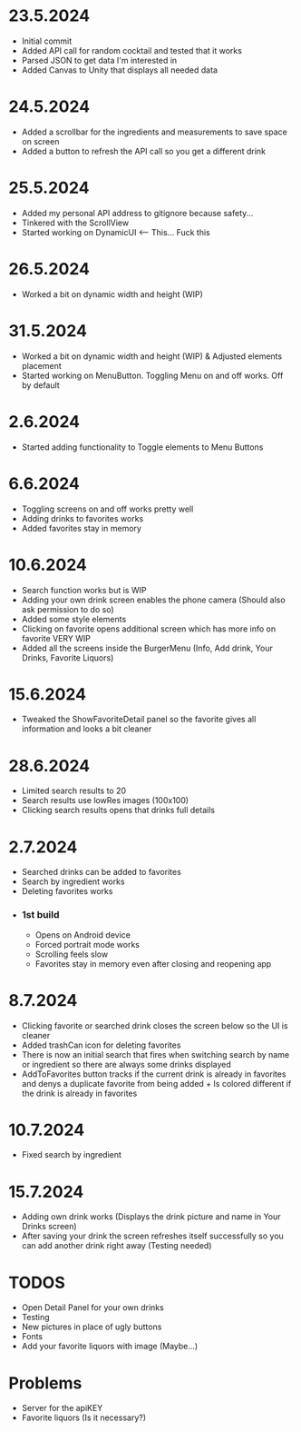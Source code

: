 <h1> 23.5.2024 </h1>
<ul>
  <li> Initial commit </li>
  <li> Added API call for random cocktail and tested that it works </li>
  <li> Parsed JSON to get data I'm interested in </li>
  <li> Added Canvas to Unity that displays all needed data </li>
</ul>

</div>

<h1> 24.5.2024 </h1>
<ul>
  <li> Added a scrollbar for the ingredients and measurements to save space on screen </li>
  <li> Added a button to refresh the API call so you get a different drink </li>
</ul>

</div>

<h1> 25.5.2024 </h1>
<ul>
  <li> Added my personal API address to gitignore because safety... </li>
  <li> Tinkered with the ScrollView </li>
  <li> Started working on DynamicUI <-- This... Fuck this </li>
</ul>

</div>
    
<h1> 26.5.2024 </h1>
<ul>
  <li> Worked a bit on dynamic width and height (WIP) </li>
</ul>
    
</div>

<h1> 31.5.2024 </h1>
<ul>
  <li> Worked a bit on dynamic width and height (WIP) & Adjusted elements placement </li>
  <li> Started working on MenuButton. Toggling Menu on and off works. Off by default </li>
</ul>

<h1> 2.6.2024 </h1>
<ul>
  <li> Started adding functionality to Toggle elements to Menu Buttons </li>
</ul>
    
</div>

<h1> 6.6.2024 </h1>
<ul>
  <li> Toggling screens on and off works pretty well </li>
  <li> Adding drinks to favorites works </li>
  <li> Added favorites stay in memory </li>
</ul>

<h1> 10.6.2024 </h1>
<ul>
  <li> Search function works but is WIP </li>
  <li> Adding your own drink screen enables the phone camera (Should also ask permission to do so) </li>
  <li> Added some style elements </li>
  <li> Clicking on favorite opens additional screen which has more info on favorite VERY WIP </li>
  <li> Added all the screens inside the BurgerMenu (Info, Add drink, Your Drinks, Favorite Liquors) </li>
</ul>
    
</div>

<h1> 15.6.2024 </h1>
<ul>
  <li> Tweaked the ShowFavoriteDetail panel so the favorite gives all information and looks a bit cleaner </li>
</ul>

</div>

<h1> 28.6.2024 </h1>
<ul>
  <li> Limited search results to 20 </li>
  <li> Search results use lowRes images (100x100) </li>
  <li> Clicking search results opens that drinks full details </li>
</ul>

</div>

<h1> 2.7.2024 </h1>
<ul>
  <li> Searched drinks can be added to favorites </li>
  <li> Search by ingredient works </li>
  <li> Deleting favorites works </li>
  
  <li> 
    <h3> 1st build </h3> 
    <ul> 
      <li> Opens on Android device </li>
      <li> Forced portrait mode works </li>
      <li> Scrolling feels slow </li>
      <li> Favorites stay in memory even after closing and reopening app </li>
    </ul> 
  </li>
</ul>

</div>

<h1> 8.7.2024 </h1>
<ul>
  <li> Clicking favorite or searched drink closes the screen below so the UI is cleaner </li>
  <li> Added trashCan icon for deleting favorites </li>
  <li> There is now an initial search that fires when switching search by name or ingredient so there are always some drinks displayed </li>
  <li> AddToFavorites button tracks if the current drink is already in favorites and denys a duplicate favorite from being added + Is colored different if the drink is already in favorites </li>
</ul>

</div>

<h1> 10.7.2024 </h1>
<ul>
  <li> Fixed search by ingredient </li>
</ul>

</div>

<h1> 15.7.2024 </h1>
<ul>
  <li> Adding own drink works (Displays the drink picture and name in Your Drinks screen) </li>
  <li> After saving your drink the screen refreshes itself successfully so you can add another drink right away (Testing needed) </li>
</ul>

</div>
  <h1> TODOS </h1>
<ul>
  <li> Open Detail Panel for your own drinks </li>
  <li> Testing </li>
  <li> New pictures in place of ugly buttons </li>
  <li> Fonts </li>
  <li> Add your favorite liquors with image (Maybe...) </li>
</ul>
    
</div>

<h1> Problems </h1>
<ul>
  <li> Server for the apiKEY </li>
  <li> Favorite liquors (Is it necessary?) </li>
</ul>
